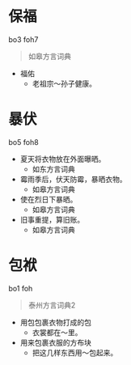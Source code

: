 # 保福
bo3 foh7
> 如皋方言词典
- 福佑
  - 老祖宗～孙子健康。

# 暴伏
bo5 foh8
+ 夏天将衣物放在外面曝晒。
  * 如东方言词典
+ 霉雨季后，伏天防霉，暴晒衣物。
  * 如皋方言词典
+ 使在烈日下暴晒。
  * 如皋方言词典
+ 旧事重提，算旧账。
  * 如皋方言词典


# 包袱
bo1 foh
> 泰州方言词典2
- 用包包裹衣物打成的包
  - 衣裳都在～里。
- 用来包裹衣服的方布块
  - 把这几样东西用～包起来。